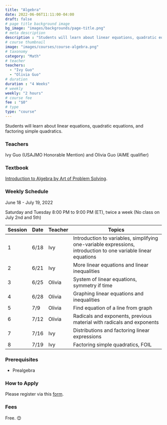 ```yaml
---
title: "Algebra"
date: 2022-06-06T11:11:00-04:00
draft: false
# page title background image
bg_image: "images/backgrounds/page-title.png"
# meta description
description : "Students will learn about linear equations, quadratic equations, and factoring simple quadratics."
# course thumbnail
image: "images/courses/course-algebra.png"
# taxonomy
category: "Math"
# teacher
teachers:
  - "Ivy Guo"
  - "Olivia Guo"
# duration
duration : "4 Weeks"
# weekly
weekly: "2 hours"
# course fee
fee : "$0"
# type
type: "course"
---
```


Students will learn about linear equations, quadratic equations, and factoring simple quadratics.

### Teachers

Ivy Guo (USAJMO Honorable Mention) and Olivia Guo (AIME qualifier)

### Textbook 
[Introduction to Algebra by Art of Problem Solving](https://artofproblemsolving.com/store/item/intro-algebra).

### Weekly Schedule

June 18 - July 19, 2022

Saturday and Tuesday 8:00 PM to 9:00 PM (ET), twice a week (No class on July 2nd and 5th)

|Session|Date  | Teacher|Topics
|-------|------|--------|------------------------------------------------------
|1      |6/18  | Ivy    |Introduction to variables, simplifying one-variable expressions, introduction to one variable linear equations
|2      |6/21  | Ivy    |More linear equations and linear inequalities
|3      |6/25  | Olivia |System of linear equations, symmetry if time
|4      |6/28  | Olivia |Graphing linear equations and inequalities
|5      |7/9   | Olivia |Find equation of a line from graph
|6      |7/12  | Olivia |Radicals and exponents, previous material with radicals and exponents
|7      |7/16  | Ivy    |Distributions and factoring linear expressions
|8      |7/19  | Ivy    |Factoring simple quadratics, FOIL

### Prerequisites

* Prealgebra

### How to Apply

Please register via this [form](https://forms.gle/vqCWoodbqgfKHmjs5).

### Fees

Free. 😊

